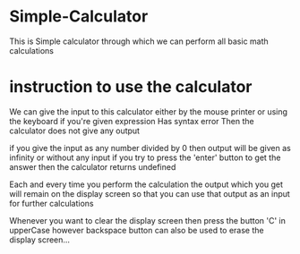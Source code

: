 # Simple-Calculator

This is Simple calculator through which we can perform all basic math calculations

# instruction to use the calculator
We can give the input to this calculator either by the mouse printer or using the keyboard 
if you're given expression Has syntax error Then the calculator does not give any output

if you give the input as any number divided by 0 then output will be given as infinity or 
without any input if you try to press the 'enter' button to get the answer then the calculator returns undefined

Each and every time you perform the calculation the output which you get will remain on the display screen 
so that you can use that output as an input for further calculations

Whenever you want to clear the display screen then press the button 'C' in upperCase 
however backspace button can also be used to erase the display screen...
